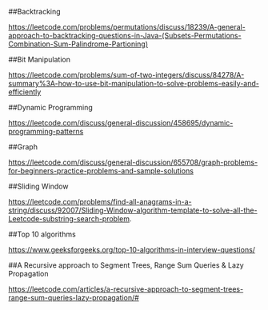 ##Backtracking

https://leetcode.com/problems/permutations/discuss/18239/A-general-approach-to-backtracking-questions-in-Java-(Subsets-Permutations-Combination-Sum-Palindrome-Partioning)

##Bit Manipulation

https://leetcode.com/problems/sum-of-two-integers/discuss/84278/A-summary%3A-how-to-use-bit-manipulation-to-solve-problems-easily-and-efficiently

##Dynamic Programming

https://leetcode.com/discuss/general-discussion/458695/dynamic-programming-patterns

##Graph

https://leetcode.com/discuss/general-discussion/655708/graph-problems-for-beginners-practice-problems-and-sample-solutions

##Sliding Window

https://leetcode.com/problems/find-all-anagrams-in-a-string/discuss/92007/Sliding-Window-algorithm-template-to-solve-all-the-Leetcode-substring-search-problem.

##Top 10 algorithms

https://www.geeksforgeeks.org/top-10-algorithms-in-interview-questions/

##A Recursive approach to Segment Trees, Range Sum Queries & Lazy Propagation

https://leetcode.com/articles/a-recursive-approach-to-segment-trees-range-sum-queries-lazy-propagation/#